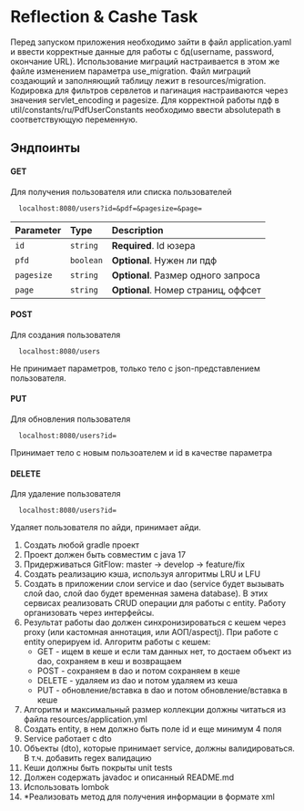 # Reflection & Cashe Task
Перед запуском приложения необходимо зайти в файл application.yaml и ввести корректные данные для работы с бд(username, password, окончание URL).
Использование миграций настраивается в этом же файле изменением параметра use_migration. Файл миграций создающий и заполняющий таблицу лежит в resources/migration. Кодировка для фильтров сервлетов и пагинация настраиваются через значения servlet_encoding и pagesize. 
Для корректной работы пдф в util/constants/ru/PdfUserConstants необходимо ввести absolutepath в соответствующую переменную.
## Эндпоинты 
#### GET
Для получения пользователя или списка пользователей

```http
  localhost:8080/users?id=&pdf=&pagesize=&page=
```

| Parameter | Type     | Description                |
| :-------- | :------- | :------------------------- |
| `id` | `string` | **Required**. Id юзера |
| `pfd` | `boolean` | **Optional**. Нужен ли пдф |
| `pagesize` | `string` | **Optional**. Размер одного запроса|
| `page` | `string` | **Optional**. Номер страниц, оффсет|

#### POST
Для создания пользователя

```http
  localhost:8080/users
```
Не принимает параметров, только тело с json-представлением пользователя. 

#### PUT
Для обновления пользователя

```http
  localhost:8080/users?id=
```
Принимает тело с новым пользоателем и id в качестве параметра

#### DELETE
Для удаление пользователя

```http
  localhost:8080/users?id=
```
Удаляет пользователя по айди, принимает айди. 


1. Создать любой gradle проект
2. Проект должен быть совместим с java 17
3. Придерживаться GitFlow: master -> develop -> feature/fix
4. Создать реализацию кэша, используя алгоритмы LRU и LFU
5. Создать в приложении слои service и dao (service будет вызывать слой dao, слой dao будет временная замена database). В этих сервисах реализовать CRUD операции для работы с entity. Работу организовать через интерфейсы.
6. Результат работы dao должен синхронизироваться с кешем через proxy (или кастомная аннотация, или АОП/aspectj). При работе с entity оперируем id. Алгоритм работы с кешем:
   - GET - ищем в кеше и если там данных нет, то достаем объект из dao, сохраняем в кеш и возвращаем
   - POST - сохраняем в dao и потом сохраняем в кеше
   - DELETE - удаляем из dao и потом удаляем из кеша
   - PUT - обновление/вставка в dao и потом обновление/вставка в кеше
 7. Алгоритм и максимальный размер коллекции должны читаться из файла resources/application.yml
 8. Создать entity, в нем должно быть поле id и еще минимум 4 поля
 9. Service работает с dto
 10. Объекты (dto), которые принимает service, должны валидироваться. В т.ч. добавить regex валидацию
 11. Кеши должны быть покрыты unit tests
 12. Должен содержать javadoc и описанный README.md
 13. Использовать lombok
 14. *Реализовать метод для получения информации в формате xml
